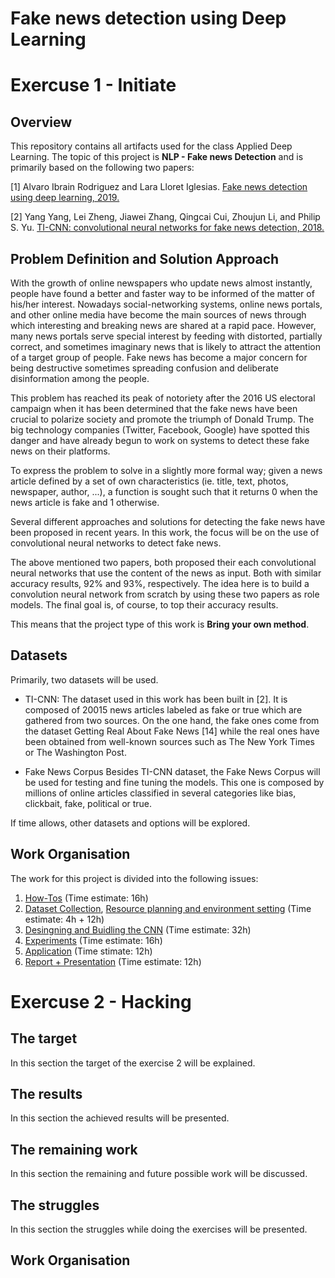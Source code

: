 # Fake news detection using Deep Learning

# Exercuse 1 - Initiate

## Overview
This repository contains all artifacts used for the class Applied Deep Learning. The topic of this project is **NLP - Fake news Detection** and is primarily based on the following two papers:

[1]  Alvaro Ibrain Rodriguez and Lara Lloret Iglesias. [Fake news detection using deep learning, 2019.](https://arxiv.org/abs/1910.03496)

[2]  Yang Yang, Lei Zheng, Jiawei Zhang, Qingcai Cui, Zhoujun Li, and Philip S. Yu. [TI-CNN: convolutional neural networks for fake news detection, 2018.](https://arxiv.org/abs/1806.00749)

## Problem Definition and Solution Approach
With the growth of online newspapers who update news almost instantly, people have found a better and faster way to be informed of the matter of his/her interest. Nowadays social-networking systems, online news portals, and other online media have become the main sources of news through which interesting and breaking news are shared at a rapid pace. However, many news portals serve special interest by feeding with distorted, partially correct, and sometimes imaginary news that is likely to attract the attention of a target group of people. Fake news has become a major concern for being destructive sometimes spreading confusion and deliberate disinformation among the people.

This problem has reached its peak of notoriety after the 2016 US electoral campaign when it has been determined that the fake news have been crucial to polarize society and promote the triumph of Donald Trump. The big technology companies (Twitter, Facebook, Google) have spotted this danger and have already begun to work on systems to detect these fake news on their platforms.

To express the problem to solve in a slightly more formal way; given a news article defined by a set of own characteristics (ie. title, text, photos, newspaper, author, ...), a function is sought such that it returns 0 when the news article is fake and 1 otherwise.

Several different approaches and solutions for detecting the fake news have been proposed in recent years. In this work, the focus will be on the use of convolutional neural networks to detect fake news. 

The above mentioned two papers, both proposed their each convolutional neural networks that use the content of the news as input. Both with similar accuracy results, 92% and 93%, respectively. The idea here is to build a convolution neural network from scratch by using these two papers as role models. The final goal is, of course, to top their accuracy results. 

This means that the project type of this work is **Bring your own method**.

## Datasets
Primarily, two datasets will be used.

* TI-CNN: 
The dataset used in this work has been built in [2]. It is composed of 20015 news articles labeled as fake or true which are gathered from two sources. On the one hand, the fake ones come from the dataset Getting Real About Fake News [14] while the real ones have been obtained from well-known sources such as The New York Times or The Washington Post.

* Fake News Corpus
Besides TI-CNN dataset, the Fake News Corpus will be used for testing and fine tuning the models. This one is
composed by millions of online articles classified in several categories like bias, clickbait, fake, political or true.

If time allows, other datasets and options will be explored.

## Work Organisation
The work for this project is divided into the following issues:
1. [How-Tos](https://github.com/acoj1993/fake-news-deeplearning/issues/1) (Time estimate: 16h)
2. [Dataset Collection](https://github.com/acoj1993/fake-news-deeplearning/issues/2), [Resource planning and environment setting](https://github.com/acoj1993/fake-news-deeplearning/issues/3) (Time estimate: 4h + 12h)
2. [Desingning and Buidling the CNN](https://github.com/acoj1993/fake-news-deeplearning/issues/4) (Time estimate: 32h) 
3. [Experiments](https://github.com/acoj1993/fake-news-deeplearning/issues/5) (Time estimate: 16h)
5. [Application](https://github.com/acoj1993/fake-news-deeplearning/issues/6) (Time stimate: 12h)
6. [Report + Presentation](https://github.com/acoj1993/fake-news-deeplearning/issues/7) (Time estimate: 12h)


# Exercuse 2 - Hacking

## The target
In this section the target of the exercise 2 will be explained.

## The results
In this section the achieved results will be presented.

## The remaining work 
In this section the remaining and future possible work will be discussed.

## The struggles
In this section the struggles while doing the exercises will be presented.

## Work Organisation

